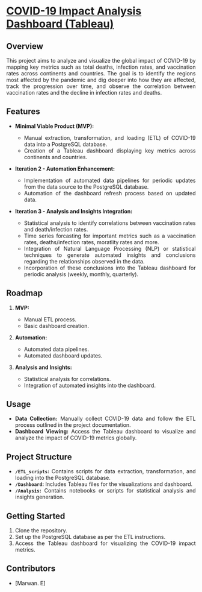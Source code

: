 
# [COVID-19 Impact Analysis Dashboard (Tableau)](https://public.tableau.com/app/profile/marwan.elhelaly/viz/Covid_Global_Impact_Dashboard/Vaccination_Rates)

## Overview
<div align="justify">
This project aims to analyze and visualize the global impact of COVID-19 by mapping key metrics such as total deaths, infection rates, and vaccination rates across continents and countries. The goal is to identify the regions most affected by the pandemic and dig deeper into how they are affected, track the progression over time, and observe the correlation between vaccination rates and the decline in infection rates and deaths.

## Features
- **Minimal Viable Product (MVP):**
  - Manual extraction, transformation, and loading (ETL) of COVID-19 data into a PostgreSQL database.
  - Creation of a Tableau dashboard displaying key metrics across continents and countries.

- **Iteration 2 - Automation Enhancement:**
  - Implementation of automated data pipelines for periodic updates from the data source to the PostgreSQL database.
  - Automation of the dashboard refresh process based on updated data.

- **Iteration 3 - Analysis and Insights Integration:**
  - Statistical analysis to identify correlations between vaccination rates and death/infection rates.
  - Time series forcasting for important metrics such as a vaccination rates, deaths/infection rates, moratlity rates and more. 
  - Integration of Natural Language Processing (NLP) or statistical techniques to generate automated insights and conclusions regarding the relationships observed in the data.
  - Incorporation of these conclusions into the Tableau dashboard for periodic analysis (weekly, monthly, quarterly).

## Roadmap
1. **MVP:**
   - Manual ETL process.
   - Basic dashboard creation.

2. **Automation:**
   - Automated data pipelines.
   - Automated dashboard updates.

3. **Analysis and Insights:**
   - Statistical analysis for correlations.
   - Integration of automated insights into the dashboard.

## Usage
- **Data Collection:** Manually collect COVID-19 data and follow the ETL process outlined in the project documentation.
- **Dashboard Viewing:** Access the Tableau dashboard to visualize and analyze the impact of COVID-19 metrics globally.

## Project Structure
- **`/ETL_scripts`:** Contains scripts for data extraction, transformation, and loading into the PostgreSQL database.
- **`/Dashboard`:** Includes Tableau files for the visualizations and dashboard.
- **`/Analysis`:** Contains notebooks or scripts for statistical analysis and insights generation.

## Getting Started
1. Clone the repository.
2. Set up the PostgreSQL database as per the ETL instructions.
3. Access the Tableau dashboard for visualizing the COVID-19 impact metrics.

## Contributors
- [Marwan. E]

